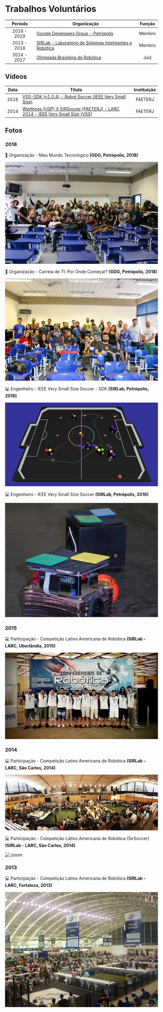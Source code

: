 # Trabalhos Voluntários

|   Período   | Organização                                                                          | Função |
|:-----------:|--------------------------------------------------------------------------------------|:------:|
| 2018 - 2019 | [Google Developers Group - Petrópolis](https://github.com/GDGPetropolis)             | Membro |
| 2013 - 2018 | [SIRLab - Laboratório de Sistemas Inteligentes e Robótica](http://sirlab.github.io/) | Membro |
| 2014 - 2017 | [Olimpíada Brasileira de Robótica](http://www.obr.org.br/)                           |  Juíz  |

## Vídeos

| Data | Título                                                                                                | Instituição |
|------|-------------------------------------------------------------------------------------------------------|:-----------:|
| 2016 | [VSS-SDK (v1.0.4) - Robot Soccer (IEEE Very Small Size)](https://www.youtube.com/watch?v=2Yo8s7w7rTE) |   FAETERJ   |
| 2014 | [Warthogs (USP) X SIRSoccer (FAETERJ) - LARC 2014 - IEEE Very Small Size (VSS)](https://www.youtube.com/watch?v=tOGAPF54ZKU)                                 |   FAETERJ   |

## Fotos

### 2018

:handshake: Organização - Meu Mundo Tecnológico **(GDG, Petrópolis, 2018)**

![](../assets/images/gdg-meu-mundo-tech.jpeg ':zoom')

>

:handshake: Organização - Carreia de TI: Por Onde Começar?  **(GDG, Petrópolis, 2018)**

![](../assets/images/gdg-carreira-ti.jpg ':zoom')

>

:computer: Engenheiro - IEEE Very Small Size Soccer - SDK **(SIRLab, Petrópolis, 2016)**

![](../assets/images/vss-sdk.png ':zoom')

>

:computer: Engenheiro - IEEE Very Small Size Soccer  **(SIRLab, Petrópolis, 2016)**

![](../assets/images/sirsoccer2.png ':zoom')

### 2015

:computer: Participação - Competição Latino Americana de Robótica  **(SIRLab - LARC, Uberlândia, 2015)**

![](../assets/images/sirlab.jpg ':zoom')

### 2014

:computer: Participação - Competição Latino Americana de Robótica  **(SIRLab - LARC, São Carlos, 2014)**

![](../assets/images/larc2014.png ':zoom')

>

:computer: Participação - Competição Latino Americana de Robótica (SirSoccer)  **(SIRLab - LARC, São Carlos, 2014)**

![](../assets/images/sirsoccer.png ':zoom')

### 2013

:computer: Participação - Competição Latino Americana de Robótica  **(SIRLab - LARC, Fortaleza, 2013)**

![](../assets/images/larc2013.png ':zoom')